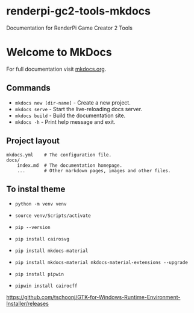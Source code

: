 # renderpi-gc2-tools-mkdocs
Documentation for RenderPi Game Creator 2 Tools


# Welcome to MkDocs

For full documentation visit [mkdocs.org](https://www.mkdocs.org).

## Commands

* `mkdocs new [dir-name]` - Create a new project.
* `mkdocs serve` - Start the live-reloading docs server.
* `mkdocs build` - Build the documentation site.
* `mkdocs -h` - Print help message and exit.

## Project layout

    mkdocs.yml    # The configuration file.
    docs/
        index.md  # The documentation homepage.
        ...       # Other markdown pages, images and other files.


## To instal theme
* `python -m venv venv`
* `source venv/Scripts/activate`
* `pip --version`

* `pip install cairosvg`
* `pip install mkdocs-material`
* `pip install mkdocs-material mkdocs-material-extensions --upgrade`
* `pip install pipwin`
* `pipwin install cairocff`


https://github.com/tschoonj/GTK-for-Windows-Runtime-Environment-Installer/releases


